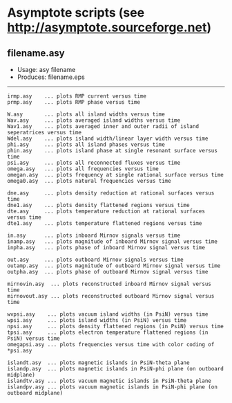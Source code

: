 # Asymptote scripts (see http://asymptote.sourceforge.net)

## filename.asy
- Usage:	    asy filename
- Produces:   filename.eps
---

	irmp.asy    ... plots RMP current versus time
	prmp.asy    ... plots RMP phase versus time

	W.asy       ... plots all island widths versus time
	Wav.asy     ... plots averaged island widths versus time
	Wav1.asy    ... plots averaged inner and outer radii of island seperatrices versus time
	Wdel.asy    ... plots island width/linear layer width versus time
	phi.asy     ... plots all island phases versus time
	phin.asy    ... plots island phase at single resonant surface versus time
	psi.asy     ... plots all reconnected fluxes versus time
	omega.asy   ... plots all frequencies versus time
	omegan.asy  ... plots frequency at single rational surface versus time
	omega0.asy  ... plots natural frequencies versus time

	dne.asy     ... plots density reduction at rational surfaces versus time
	dne1.asy    ... plots density flattened regions versus time
	dte.asy     ... plots temperature reduction at rational surfaces versus time
	dte1.asy    ... plots temperature flattened regions versus time

	in.asy      ... plots inboard Mirnov signals versus time
	inamp.asy   ... plots magnitude of inboard Mirnov signal versus time
	inpha.asy   ... plots phase of inboard Mirnov signal versus time

	out.asy     ... plots outboard Mirnov signals versus time
	outamp.asy  ... plots magnitude of outboard Mirnov signal versus time
	outpha.asy  ... plots phase of outboard Mirnov signal versus time

	mirnovin.asy  ... plots reconstructed inboard Mirnov signal versus time
	mirnovout.asy ... plots reconstructed outboard Mirnov signal versus time

	wvpsi.asy    ... plots vacuum island widths (in PsiN) versus time
	wpsi.asy     ... plots island widths (in PsiN) versus time
	npsi.asy     ... plots density flattened regions (in PsiN) versus time
	tpsi.asy     ... plots electron temperature flattened regions (in PsiN) versus time
	omegapsi.asy ... plots frequencies versus time with color coding of *psi.asy
	
	islandt.asy  ... plots magnetic islands in PsiN-theta plane
	islandp.asy  ... plots magnetic islands in PsiN-phi plane (on outboard midplane)
	islandtv.asy ... plots vacuum magnetic islands in PsiN-theta plane
	islandpv.asy ... plots vacuum magnetic islands in PsiN-phi plane (on outboard midplane)

